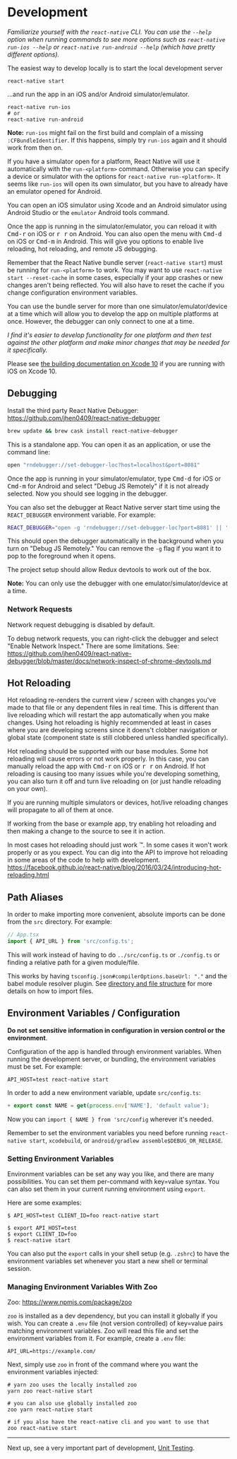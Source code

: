 # Development
*Familiarize yourself with the `react-native` CLI. You can use the `--help`
option when running commands to see more options such as
`react-native run-ios --help` or `react-native run-android --help` (which have
pretty different options).*

The easiest way to develop locally is to start the local development server

```
react-native start
```

...and run the app in an iOS and/or Android simulator/emulator.

```
react-native run-ios
# or
react-native run-android
```

**Note:** `run-ios` might fail on the first build and complain of a missing
`:CFBundleIdentifier`. If this happens, simply try `run-ios` again and it should
work from then on.

If you have a simulator open for a platform, React Native will use it
automatically with the `run-<platform>` command. Otherwise you can specify a
device or simulator with the options for `react-native run-<platform>`. It
seems like `run-ios` will open its own simulator, but you have to already have
an emulator opened for Android.

You can open an iOS simulator using Xcode and an Android simulator using Android
Studio or the `emulator` Android tools command.

Once the app is running in the simulator/emulator, you can reload it with
<kbd>Cmd-r</kbd> on iOS or <kbd>r r</kbd> on Android. You can also open the menu
with <kbd>Cmd-d</kbd> on iOS or <kbd>Cmd-m</kbd> in Android. This will give you
options to enable live reloading, hot reloading, and remote JS debugging.

Remember that the React Native bundle server (`react-native start`) must be running for
`run-<platform>` to work. You may want to use `react-native start --reset-cache`
in some cases, especially if your app crashes or new changes aren't being
reflected. You will also have to reset the cache if you change configuration
environment variables.

You can use the bundle server for more than one simulator/emulator/device at a
time which will allow you to develop the app on multiple platforms at once.
However, the debugger can only connect to one at a time.

*I find it's easier to develop functionality for one platform and then test
against the other platform and make minor changes that may be needed for it
specifically.*

Please see [the building documentation on Xcode 10](./building.md#using-xcode-10)
if you are running with iOS on Xcode 10.

## Debugging
Install the third party React Native Debugger: https://github.com/jhen0409/react-native-debugger

```sh
brew update && brew cask install react-native-debugger
```

This is a standalone app. You can open it as an application, or use the command line:

```sh
open "rndebugger://set-debugger-loc?host=localhost&port=8081"
```

Once the app is running in your simulator/emulator, type <kbd>Cmd-d</kbd> for
iOS or <kbd>Cmd-m</kbd> for Android and select "Debug JS Remotely" if it is not
already selected. Now you should see logging in the debugger.

You can also set the debugger at React Native server start time using the
`REACT_DEBUGGER` environment variable. For example:

```sh
REACT_DEBUGGER="open -g 'rndebugger://set-debugger-loc?port=8081' || ''" react-native start
```

This should open the debugger automatically in the background when you turn on
"Debug JS Remotely." You can remove the `-g` flag if you want it to pop to the
foreground when it opens.

The project setup should allow Redux devtools to work out of the box.

**Note:** You can only use the debugger with one emulator/simulator/device at
a time.

### Network Requests
Network request debugging is disabled by default.

To debug network requests, you can right-click the debugger and select "Enable
Network Inspect." There are some limitations. See:
https://github.com/jhen0409/react-native-debugger/blob/master/docs/network-inspect-of-chrome-devtools.md

## Hot Reloading
Hot reloading re-renders the current view / screen with changes you've made to
that file or any dependent files in real time. This is different than live
reloading which will restart the app automatically when you make changes.
Using hot reloading is highly recommended at least in cases where you are
developing screens since it doens't clobber navigation or global state
(component state is still clobbered unless handled specifically).

Hot reloading should be supported with our base modules. Some hot reloading will
cause errors or not work properly. In this case, you can manually reload the
app with <kbd>Cmd-r</kbd> on iOS or <kbd>r r</kbd> on Android. If hot reloading
is causing too many issues while you're developing something, you can also turn
it off and turn live reloading on (or just handle reloading on your own).

If you are running multiple simulators or devices, hot/live reloading changes
will propagate to all of them at once.

If working from the base or example app, try enabling hot reloading and then
making a change to the source to see it in action.

In most cases hot reloading should just work :tm:. In some cases it won't work
properly or as you expect. You can dig into the API to improve hot reloading in
some areas of the code to help with development.
https://facebook.github.io/react-native/blog/2016/03/24/introducing-hot-reloading.html

## Path Aliases
In order to make importing more convenient, absolute imports can be done from
the `src` directory. For example:

```ts
// App.tsx
import { API_URL } from 'src/config.ts';
```

This will work instead of having to do `../src/config.ts` or `./config.ts` or
finding a relative path for a given module/file.

This works by having `tsconfig.json#compilerOptions.baseUrl: "."` and the
babel module resolver plugin. See [directory and file structure](fs-structure)
for more details on how to import files.

## Environment Variables / Configuration
**Do not set sensitive information in configuration in version control or the environment**.

Configuration of the app is handled through environment variables. When running
the development server, or bundling, the environment variables must be set. For
example:

```
API_HOST=test react-native start
```

In order to add a new environment variable, update `src/config.ts`:

```ts
+ export const NAME = get(process.env['NAME'], 'default value');
```

Now you can `import { NAME } from 'src/config` wherever it's needed.

Remember to set the environment variables you need before running `react-native
start`, `xcodebuild`, or `android/gradlew assemble$DEBUG_OR_RELEASE`.

### Setting Environment Variables
Environment variables can be set any way you like, and there are many
possibilities.  You can set them per-command with key=value syntax. You can also
set them in your current running environment using `export`.

Here are some examples:

```
$ API_HOST=test CLIENT_ID=foo react-native start

$ export API_HOST=test
$ export CLIENT_ID=foo
$ react-native start
```

You can also put the `export` calls in your shell setup (e.g. `.zshrc`) to have
the environment variables set whenever you start a new shell or terminal session.

### Managing Environment Variables With Zoo
Zoo: https://www.npmjs.com/package/zoo

`zoo` is installed as a dev dependency, but you can install it globally if you
wish. You can create a `.env` file (not version controlled) of key=value
pairs matching environment variables. Zoo will read this file and set the
environment variables from it. For example, create a `.env` file:

```
API_URL=https://example.com/
```

Next, simply use `zoo` in front of the command where you want the environment
variables injected:

```
# yarn zoo uses the locally installed zoo
yarn zoo react-native start

# you can also use globally installed zoo
zoo yarn react-native start

# if you also have the react-native cli and you want to use that
zoo react-native start
```

---

Next up, see a very important part of development, [Unit Testing](testing.md).
